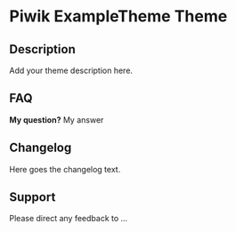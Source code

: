 # Piwik ExampleTheme Theme

## Description

Add your theme description here.

## FAQ

__My question?__
My answer

## Changelog

Here goes the changelog text.

## Support

Please direct any feedback to ...


